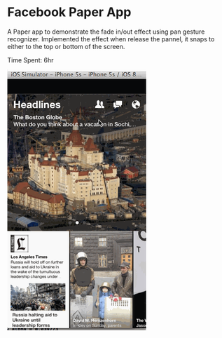 # Facebook Paper App

A Paper app to demonstrate the fade in/out effect using pan gesture recognizer. Implemented the effect when release the pannel, it snaps to either to the top or bottom of the screen.

Time Spent: 6hr

![Video Walkthrough](gif_Facebook_Paper.gif)

